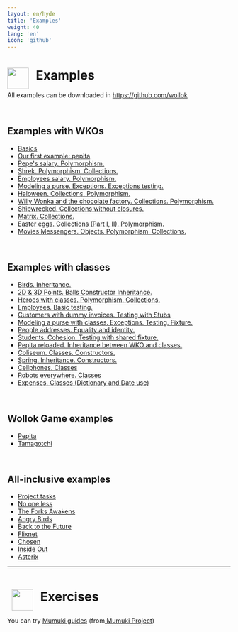```yaml
---
layout: en/hyde
title: 'Examples'
weight: 40
lang: 'en'
icon: 'github'
---
```



<div class="container">
<h1>
<img src="/images/github-octocat.svg" align="left" height="48" width="48" style="padding: 0px;"/>
&nbsp;&nbsp;Examples
</h1>
</div>

<div class="container">
<p>All examples can be downloaded in 
<a href="https://github.com/wollok">https://github.com/wollok</a>
</p>
</div>

<div class="container">
    <br>
</div>

<div class="container">
    <h2>
        Examples with WKOs
    </h2>
</div>

<div class="container">
    <ul class="list-group">
    <li class="list-group-item"><a href="https://github.com/wollok/initialLearning">Basics</a></li>
    <li class="list-group-item"><a href="https://github.com/wollok/introPepita">Our first example: pepita</a></li>
    <li class="list-group-item"><a href="https://github.com/wollok/polimorfismoSueldoDePepe">Pepe's salary. Polymorphism.</a></li>
    <li class="list-group-item"><a href="https://github.com/wollok/heroesConObjetos">Shrek. Polymorphism. Collections.</a></li>
    <li class="list-group-item"><a href="https://github.com/wollok/polimorfismoEmpanadasGimenez">Employees salary. Polymorphism.</a></li>
    <li class="list-group-item"><a href="https://github.com/wollok/excepcionesMonedero">Modeling a purse. Exceptions. Exceptions testing.</a></li>
    <li class="list-group-item"><a href="https://github.com/wollok/coleccionesBloquesJaloguin">Haloween. Collections. Polymorphism.</a></li>
    <li class="list-group-item"><a href="https://github.com/wollok/coleccionesWillyWonka">Willy Wonka and the chocolate factory. Collections. Polymorphism.</a></li>
    <li class="list-group-item"><a href="https://github.com/wollok/coleccionesSinBloquesNaufrago">Shipwrecked. Collections without closures.</a></li>
    <li class="list-group-item"><a href="https://github.com/wollok/ColeccionesMatrixElElegido">Matrix. Collections.</a></li>
    <li class="list-group-item"><a href="https://github.com/wollok/polimorfismoColeccionesHuevosDePascua">Easter eggs. Collections (Part I, II). Polymorphism.</a></li>
    <li class="list-group-item"><a href="https://github.com/wollok/polimorfismoColeccionesMensajerosDePelicula">Movies Messengers. Objects. Polymorphism. Collections.</a></li>
    </ul>
</div>

<div class="container">
    <br>
</div>

<div class="container">
<h2>
Examples with classes
</h2>
</div>

<div class="container">
    <ul class="list-group">
    <li class="list-group-item"><a href="https://github.com/wollok/herenciaAvesPepita">Birds. Inheritance.</a></li>
    <li class="list-group-item"><a href="https://github.com/wollok/herenciaConstructores">2D & 3D Points. Balls Constructor Inheritance.</a></li>
    <li class="list-group-item"><a href="https://github.com/wollok/heroesConClases">Heroes with classes. Polymorphism. Collections.</a></li>
    <li class="list-group-item"><a href="https://github.com/wollok/testingEmpleados">Employees. Basic testing.</a></li>
    <li class="list-group-item"><a href="https://github.com/wollok/testingClienteStub">Customers with dummy invoices. Testing with Stubs</a></li>
    <li class="list-group-item"><a href="https://github.com/wollok/excepcionesMonederoClases">Modeling a purse with classes. Exceptions. Testing. Fixture.</a></li>
    <li class="list-group-item"><a href="https://github.com/wollok/igualdadIdentidadDomicilios">People addresses. Equality and identity.</a></li>
    <li class="list-group-item"><a href="https://github.com/wollok/cohesionAlumnos">Students. Cohesion. Testing with shared fixture.</a></li>
    <li class="list-group-item"><a href="https://github.com/wollok/herenciaPepitaWKO">Pepita reloaded. Inheritance between WKO and classes.</a></li>
    <li class="list-group-item"><a href="https://github.com/wollok/clasesColiseo">Coliseum. Classes. Constructors.</a></li>
    <li class="list-group-item"><a href="https://github.com/wollok/herenciaLegoLaPrimavera">Spring. Inheritance. Constructors.</a></li>
    <li class="list-group-item"><a href="https://github.com/wollok/clasesElCelu">Cellphones. Classes</a></li>
    <li class="list-group-item"><a href="https://github.com/wollok/clasesBots">Robots everywhere. Classes</a></li>
    <li class="list-group-item"><a href="https://github.com/wollok/dictionaryTotales">Expenses. Classes (Dictionary and Date use)</a></li>
    </ul>
</div>

<div class="container">
    <br>
</div>

<div class="container">
<h2>
Wollok Game examples
</h2>
</div>

<div class="container">
    <ul class="list-group">
    <li class="list-group-item"><a href="https://github.com/wollok/pepitaGame">Pepita</a></li>
    <li class="list-group-item"><a href="https://github.com/wollok/tamagotchiGameComposicion">Tamagotchi</a></li>
    </ul>
</div>

<div class="container">
    <br>
</div>

<div class="container">
<h2>
All-inclusive examples
</h2>
</div>

<div class="container">
    <ul class="list-group">
    <li class="list-group-item"><a href="https://github.com/wollok/examenTareas">Project tasks</a></li>
    <li class="list-group-item"><a href="https://github.com/wollok/EjercicioIntegradorNiUnaMenos">No one less</a></li>
    <li class="list-group-item"><a href="https://github.com/wollok/EjercicioIntegradorStarWars">The Forks Awakens</a></li>
    <li class="list-group-item"><a href="https://github.com/wollok/EjercicioIntegradorAngryBirds">Angry Birds</a></li>
    <li class="list-group-item"><a href="https://github.com/wollok/EjercicioIntegradorVolverAlFuturo">Back to the Future</a></li>
    <li class="list-group-item"><a href="https://github.com/wollok/EjercicioIntegradorFlixnet">Flixnet</a></li>
    <li class="list-group-item"><a href="https://github.com/wollok/EjercicioIntegradorElegidos">Chosen</a></li>
    <li class="list-group-item"><a href="https://github.com/wollok/EjercicioIntegradorIntensamente">Inside Out</a></li>
    <li class="list-group-item"><a href="https://github.com/wollok/EjercicioIntegradorAsterix">Asterix</a></li>
    </ul>
</div>

<div class="container">
    <hr>
</div>

<div class="container">
<h1 style="padding: 10px;"><img src="/images/mumuki.png" align="left" height="48" width="48" style="padding: 0px;"/>
&nbsp;&nbsp;Exercises</h1>

<p>You can try 
<a href="http://wollok.mumuki.io/">Mumuki guides</a> (from<a href="http://mumuki.org"> Mumuki Project</a>)</p>
</div>

